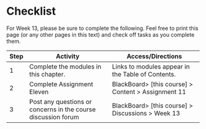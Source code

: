 # Checklist

For Week 13, please be sure to complete the following. Feel free to print this page (or any other pages in this text) and check off tasks as you complete them.


| Step | Activity | Access/Directions |
|-----|-----|-----|
| 1 | Complete the modules in this chapter. | Links to modules appear in the Table of Contents.|
| 2 | Complete Assignment Eleven | BlackBoard> [this course] > Content > Assignment 11 |
| 3 | Post any questions or concerns in the course discussion forum | BlackBoard> [this course] > Discussions > Week 13 |
